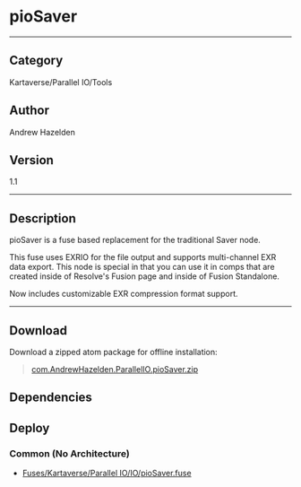 # pioSaver
___

## Category
Kartaverse/Parallel IO/Tools

## Author
Andrew Hazelden

## Version
1.1

___

## Description
<p>pioSaver is a fuse based replacement for the traditional Saver node.</p>
	
<p>This fuse uses EXRIO for the file output and supports multi-channel EXR data export. This node is special in that you can use it in comps that are created inside of Resolve's Fusion page and inside of Fusion Standalone.</p>

<p>Now includes customizable EXR compression format support.</p>


___

## Download

Download a zipped atom package for offline installation:
> [com.AndrewHazelden.ParallelIO.pioSaver.zip](https://gitlab.com/WeSuckLess/Reactor/-/archive/master/Reactor-master.zip?path=Atoms/com.AndrewHazelden.ParallelIO.pioSaver)  

## Dependencies

## Deploy

### Common (No Architecture)

<ul>
<li><a href="https://gitlab.com/WeSuckLess/Reactor/-/blob/master/Atoms/com.AndrewHazelden.ParallelIO.pioSaver/Fuses/Kartaverse/Parallel IO/IO/pioSaver.fuse?ref_type=heads">Fuses/Kartaverse/Parallel IO/IO/pioSaver.fuse</a></li>
</ul>
